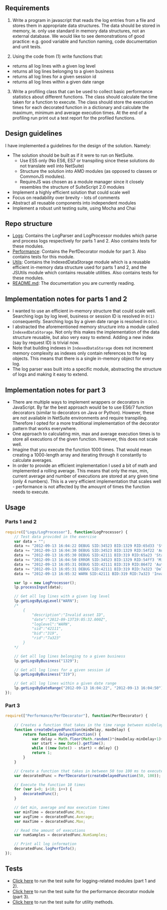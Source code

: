 ## Requirements

1) Write a program in javascript that reads the log entries from a file and stores them in appropriate data structures. The data should be stored in memory, ie. only use standard in memory data structures, not an external database. We would like to see demonstrations of good practice: e.g. good variable and function naming, code documentation and unit tests.

2) Using the code from (1) write functions that:
* returns all log lines with a given log level
* returns all log lines belonging to a given business
* returns all log lines for a given session id
* returns all log lines within a given date range 

3) Write a profiling class that can be used to collect basic performance statistics about different functions. The class should calculate the time taken for a function to execute. The class should store the execution times for each decorated function in a dictionary and calculate the maximum, minimum and average execution times. At the end of a profiling run print out a test report for the profiled functions.

## Design guidelines

I have implemented a guidelines for the design of the solution. Namely:
* The solution should be built as if it were to run on NetSuite.
  - Use ES5 only (No ES6, ES7 or transpiling since these solutions do not translate well into NetSuite)
  - Structure the solution into AMD modules (as opposed to classes or CommonJS modules).
  - RequireJS was chosen as a module manager since it closely resembles the structure of SuiteScript 2.0 modules
* Implement a highly efficient solution that could scale well
* Focus on readability over brevity - lots of comments
* Abstract all reusable components into independent modules
* Implement a robust unit testing suite, using Mocha and Chai

## Repo structure

- [Logs](https://github.com/diegocard/FieldAwareExercise/tree/master/Logs): Contains the LogParser and LogProcessor modules which parse and process logs respectively for parts 1 and 2. Also contains tests for these modules.
- [Performance](https://github.com/diegocard/FieldAwareExercise/tree/master/Performance): Contains the PerfDecorator module for part 3. Also contains tests for this module.
- [Utils](https://github.com/diegocard/FieldAwareExercise/tree/master/Utils): Contains the IndexedDataStorage module which is a reusable efficient in-memory data structure used for parts 1 and 2, and the JSUtils module which contains reusable utilities. Also contains tests for these modules.
- [README.md](https://github.com/diegocard/FieldAwareExercise/blob/master/README.md): The documentation you are currently reading.

## Implementation notes for parts 1 and 2

* I wanted to use an efficient in-memory structure that could scale well. Searching logs by log level, business or session ID is resolved in ```O(1)``` consequently. Searching logs by a given date range is resolved in ```O(n)```.
* I abstracted the aforementioned memory structure into a module called  ```IndexedDataStorage```. Not only this makes the implementation of the data structure reusable, but also very easy to extend. Adding a new index (say by request ID) is trivial now.
* Note that building indexes in ```IndexedDataStorage``` does not increment memory complexity as indexes only contain references to the log objects. This means that there is a single in-memory object for every log.
* The log parser was built into a specific module, abstracting the structure of logs and making it easy to extend.

## Implementation notes for part 3

* There are multiple ways to implement wrappers or decorators in JavaScript. By far the best approach would be to use ES6/7 function decorators (similar to decorators on Java or Python). However, these are not available in NetSuite environments and require transpiling. Therefore I opted for a more traditional implementation of the decorator pattern that works everywhere.
* One approach to calculating min, max and average execution times is to store all executions of the given function. However, this does not scale well.
* Imagine that you execute the function 1000 times. That would mean creating a 1000-length array and iterating through it constantly to calculate averages.
* In order to provide an efficient implementation I used a bit of math and implemented a rolling average. This means that only the max, min, current average and number of executions are stored at any given time (only 4 numbers). This is a very efficient implementation that scales well - performance is not affected by the amouynt of times the function needs to execute.

## Usage

### Parts 1 and 2

```js
require(["Logs/LogProcessor"], function(LogProcessor) {
    // Test data provided in the exercise
    var data = "";
    data += "2012-09-13 16:04:22 DEBUG SID:34523 BID:1329 RID:65d33 'Starting new session'\n"; // #1
    data += "2012-09-13 16:04:30 DEBUG SID:34523 BID:1329 RID:54f22 'Authenticating User'\n"; // #2
    data += "2012-09-13 16:05:30 DEBUG SID:42111 BID:319 RID:65a23 'Starting new session'\n"; // #3
    data += "2012-09-13 16:04:50 ERROR SID:34523 BID:1329 RID:54ff3 'Missing Authentication token'\n"; // #4
    data += "2012-09-13 16:05:31 DEBUG SID:42111 BID:319 RID:86472 'Authenticating User'\n"; // #5
    data += "2012-09-13 16:05:31 DEBUG SID:42111 BID:319 RID:7a323 'Deleting asset with ID 543234'\n"; // #6
    data += "2012-09-13 16:05:32 WARN SID:42111 BID:319 RID:7a323 'Invalid asset ID'"; // #7

    var lp = new LogProcessor();
    lp.processInput(data);

    // Get all log lines with a given log level
    lp.getLogsByLogLevel("WARN");
    /*
        {
            "description":"Invalid asset ID",
            "date":"2012-09-13T19:05:32.000Z",
            "loglevel":"WARN",
            "sid":"42111",
            "bid":"319",
            "rid":"7a323"
        }
    */ 

    // Get all log lines belonging to a given business
    lp.getLogsByBusiness("1329");

    // Get all log lines for a given session id
    lp.getLogsByBusiness("319");

    // Get all log lines within a given date range
    lp.getLogsByDateRange("2012-09-13 16:04:22", "2012-09-13 16:04:50");
});
```

### Part 3

```js
require(["Performance/PerfDecorator"], function(PerfDecorator) {
    
    // Creates a function that takes in the time range between minDelay and maxDelay
    function createDelayedFunction(minDelay, maxDelay) {
        return function delayedFunction() {
            var delay = Math.floor(Math.random()*(maxDelay-minDelay+1)+minDelay);
            var start = new Date().getTime();
            while ((new Date() - start) < delay) {}
            return 1;
        }
    }

    // Create a function that takes in between 50 too 100 ms to execute
    var decoratedFunc = PerfDecorator(createDelayedFunction(50, 100));

    // Execute the function 10 times
    for (var i=0; i<10; i++) {
        decoratedFunc();
    }

    // Get min, average and max execution times
    var minTime = decoratedFunc.Min;
    var avgTime = decoratedFunc.Average;
    var maxTime = decoratedFunc.Max;

    // Read the amount of executions
    var numSamples = decoratedFunc.NumSamples;

    // Print all log information
    decoratedFunc.logPerfInfo();
});
```

## Tests

* [Click here](https://diegocard.com/FieldAwareExercise/Logs/LogTests.html) to run the test suite for logging-related modules (part 1 and 2).
* [Click here](https://diegocard.com/FieldAwareExercise/Performance/PerfTests.html) to run the test suite for the performance decorator module (part 3).
* [Click here](https://diegocard.com/FieldAwareExercise/Utils/UtilsTests.html) to run the test suite for utility methods.

